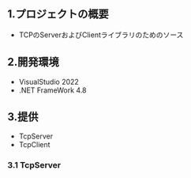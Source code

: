 ## 1.プロジェクトの概要
- TCPのServerおよびClientライブラリのためのソース

## 2.開発環境
- VisualStudio 2022
- .NET FrameWork 4.8

## 3.提供
- TcpServer
- TcpClient

### 3.1 TcpServer